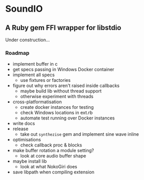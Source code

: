 # SoundIO

## A Ruby gem FFI wrapper for libstdio

Under construction...

### Roadmap

- implement buffer in c
- get specs passing in Windows Docker container
- implement all specs
  - use fixtures or factories
- figure out why errors aren't raised inside callbacks
  - maybe build lib without thread support
  - otherwise experiment with threads
- cross-platformatisation
  - create docker instances for testing
  - check Windows locations in ext.rb
  - automate test running over Docker instances
- write docs
- release
  - take out `synthezise` gem and implement sine wave inline
- optimisations
  - check callback proc & blocks
- make buffer rotation a module setting?
  - look at core audio buffer shape
- maybe install lib
  - look at what NokoGiri does
- save libpath when compiling extension
